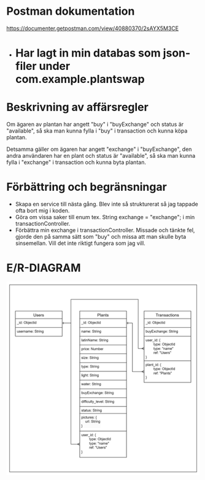# Postman dokumentation
https://documenter.getpostman.com/view/40880370/2sAYX5M3CE

- # Har lagt in min databas som json-filer under com.example.plantswap

# Beskrivning av affärsregler
Om ägaren av plantan har angett "buy" i "buyExchange" och status är "available", så ska man kunna fylla i "buy" i transaction och kunna köpa plantan.

Detsamma gäller om ägaren har angett "exchange" i "buyExchange", den andra användaren har en plant och status är "available", så ska man kunna fylla i "exchange" i transaction och kunna byta plantan.

# Förbättring och begränsningar
- Skapa en service till nästa gång. Blev inte så strukturerat så jag tappade ofta bort mig i koden.
- Göra om vissa saker till enum tex. String exchange = "exchange"; i min transactionController.
- Förbättra min exchange i transactionController. Missade och tänkte fel, gjorde den på samma sätt som "buy" och missa att man skulle byta sinsemellan. Vill det inte riktigt fungera som jag vill.

# E/R-DIAGRAM
![img_1.png](img_1.png)

